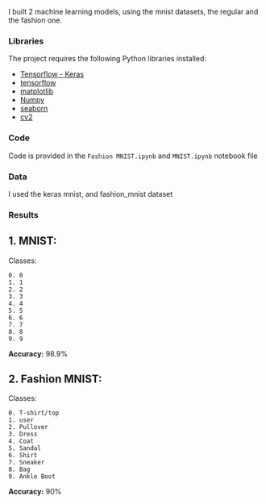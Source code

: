 I built 2 machine learning models, using the mnist datasets, the regular and the fashion one.

### Libraries

The project requires the following Python libraries installed:

- [Tensorflow - Keras](https://www.tensorflow.org/api_docs/python/tf/keras)
- [tensorflow](https://www.tensorflow.org/)
- [matplotlib](http://matplotlib.org/)
- [Numpy](https://numpy.org/)
- [seaborn](https://seaborn.pydata.org/)
- [cv2](https://pillow.readthedocs.io/en/stable/)

### Code

Code is provided in the `Fashion MNIST.ipynb` and `MNIST.ipynb` notebook file

### Data

I used the keras mnist, and fashion_mnist dataset

### Results

## 1. MNIST:

  Classes:
  
    0. 0
    1. 1
    2. 2
    3. 3
    4. 4
    5. 5
    6. 6
    7. 7
    8. 8
    9. 9
**Accuracy:** 98.9%
    
## 2. Fashion MNIST:

  Classes:
  
    0. T-shirt/top
    1. user
    2. Pullover
    3. Dress
    4. Coat
    5. Sandal
    6. Shirt
    7. Sneaker
    8. Bag
    9. Ankle Boot

**Accuracy:** 90%
